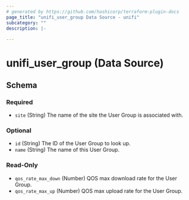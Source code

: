 ```yaml
---
# generated by https://github.com/hashicorp/terraform-plugin-docs
page_title: "unifi_user_group Data Source - unifi"
subcategory: ""
description: |-
  
---
```


# unifi_user_group (Data Source)





<!-- schema generated by tfplugindocs -->
## Schema

### Required

- `site` (String) The name of the site the User Group is associated with.

### Optional

- `id` (String) The ID of the User Group to look up.
- `name` (String) The name of this User Group.

### Read-Only

- `qos_rate_max_down` (Number) QOS max download rate for the User Group.
- `qos_rate_max_up` (Number) QOS max upload rate for the User Group.
